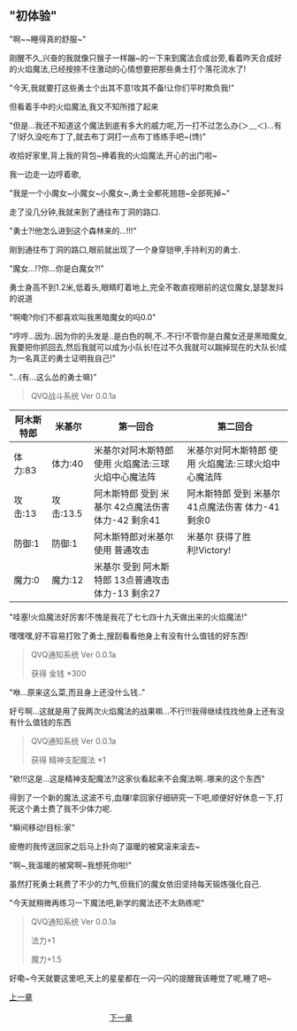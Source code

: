## "初体验"

"啊\~\~睡得真的舒服\~"

刚醒不久,兴奋的我就像只猴子一样蹦\~的一下来到魔法合成台旁,看着昨天合成好的火焰魔法,已经按捺不住激动的心情想要把那些勇士打个落花流水了!

"今天,我就要打这些勇士个出其不意!攻其不备!让你们平时欺负我!"

但看着手中的火焰魔法,我又不知所措了起来

"但是...我还不知道这个魔法到底有多大的威力呢,万一打不过怎么办(＞﹏＜)...有了!好久没吃布丁了,就去布丁洞打一点布丁练练手吧\~(馋)"

收拾好家里,背上我的背包\~捧着我的火焰魔法,开心的出门啦\~

我一边走一边哼着歌,

"我是一个小魔女\~小魔女\~小魔女\~,勇士全都死翘翘\~全部死掉\~"

走了没几分钟,我就来到了通往布丁洞的路口.

"勇士?!他怎么进到这个森林来的...!!!"

刚到通往布丁洞的路口,眼前就出现了一个身穿铠甲,手持利刃的勇士.

"魔女...!?你...你是白魔女?!"

勇士身高不到1.2米,低着头,眼睛盯着地上,完全不敢直视眼前的这位魔女,瑟瑟发抖的说道

"啊嘞?你们不都喜欢叫我黑暗魔女的吗0.0"

"哼哼...因为..因为你的头发是..是白色的啊,不..不行!不管你是白魔女还是黑暗魔女,我要把你抓回去,然后我就可以成为小队长!在过不久我就可以踹掉现在的大队长!成为一名真正的勇士证明我自己!"

"...(有...这么怂的勇士嘛)"

>QVQ战斗系统 Ver 0.0.1a

| 阿木斯特郎 | 米基尔 | 第一回合 | 第二回合 |
| --------- | ------ | ------- | -------- |
| 体力:83   | 体力:40 | 米基尔对阿木斯特郎 使用 火焰魔法:三球火焰中心魔法阵 | 米基尔对阿木斯特郎 使用 火焰魔法:三球火焰中心魔法阵 |
| 攻击:13 | 攻击:13.5 | 阿木斯特郎 受到 米基尔 42点魔法伤害 体力-42 剩余41 | 阿木斯特郎 受到 米基尔 41点魔法伤害 体力-41 剩余0 |
| 防御:1    | 防御:1 | 阿木斯特郎对米基尔 使用 普通攻击 | 米基尔 获得了胜利!Victory! |
| 魔力:0    | 魔力:12 |  米基尔 受到 阿木斯特郎 13点普通攻击 体力-13 剩余27 |

"哇塞!火焰魔法好厉害!不愧是我花了七七四十九天做出来的火焰魔法!"

嘿嘿嘿,好不容易打败了勇士,搜刮看看他身上有没有什么值钱的好东西!

>QVQ通知系统 Ver 0.0.1a
>  
>获得 金钱 *300

"咻...原来这么菜,而且身上还没什么钱.."

好亏啊...这就是用了我两次火焰魔法的战果嘛...不行!!!我得继续找找他身上还有没有什么值钱的东西

>QVQ通知系统 Ver 0.0.1a
>  
>获得 精神支配魔法 *1

"欸!!!这是...这是精神支配魔法?!这家伙看起来不会魔法啊..哪来的这个东西"

得到了一个新的魔法,这波不亏,血赚!拿回家仔细研究一下吧,顺便好好休息一下,打死这个勇士费了我不少体力呢.

"瞬间移动!目标:家"

疲倦的我传送回家之后马上扑向了温暖的被窝滚来滚去\~

"啊\~,我温暖的被窝啊\~我想死你啦!"

虽然打死勇士耗费了不少的力气,但我们的魔女依旧坚持每天锻炼强化自己.

"今天就稍微再练习一下魔法吧,新学的魔法还不太熟练呢"

>QVQ通知系统 Ver 0.0.1a
>  
> 法力+1
>  
> 魔力+1.5

好嘞\~今天就要这里吧,天上的星星都在一闪一闪的提醒我该睡觉了呢,睡了吧\~

[上一章](https://github.com/lrinQVQ/Witch-s-story/blob/master/Chapter2.md) &#160;&#160;&#160;&#160;&#160;&#160;&#160;&#160;&#160;&#160;&#160;&#160;&#160;&#160;&#160;&#160;&#160;&#160;&#160;&#160;&#160;&#160;&#160;&#160;&#160;&#160;&#160;&#160;&#160;&#160;&#160;&#160;&#160;&#160;&#160;&#160;&#160;&#160;&#160;&#160;&#160;&#160;&#160;&#160;&#160;&#160;&#160;&#160;&#160;&#160;&#160;&#160;&#160;&#160;&#160;&#160;&#160;&#160;&#160;&#160;&#160;&#160;&#160;&#160;&#160;&#160;&#160;&#160;&#160;&#160;&#160;&#160;&#160;&#160;&#160;&#160;&#160;&#160;&#160;&#160;&#160;&#160;&#160;&#160;&#160;&#160;&#160;&#160;&#160;&#160;&#160;&#160;&#160;&#160;&#160;&#160;&#160;&#160;&#160;&#160;&#160;&#160;&#160;&#160;&#160;&#160;&#160;&#160;&#160;&#160;&#160;&#160;&#160;&#160;&#160;&#160;&#160;&#160;&#160;&#160;&#160;&#160;&#160;&#160;&#160;&#160;&#160;&#160;&#160;&#160;&#160;&#160;&#160;&#160;&#160;&#160;&#160;&#160;&#160;&#160;&#160;&#160;&#160;&#160;&#160;&#160;&#160;&#160;&#160;&#160;&#160;&#160;&#160;&#160;&#160;&#160;&#160;&#160;&#160;&#160;&#160;&#160;&#160;&#160;&#160;&#160;&#160;&#160;&#160;&#160;&#160;&#160;&#160; [下一章](https://github.com/lrinQVQ/Witch-s-story/blob/master/Chapter4.md)
